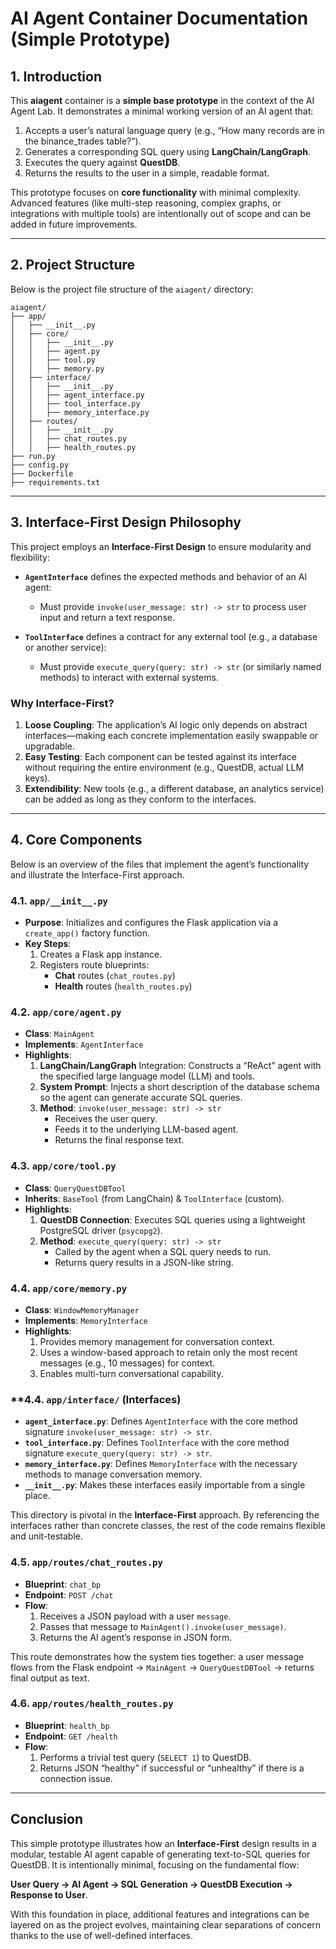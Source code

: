 # **AI Agent Container Documentation (Simple Prototype)**

## **1. Introduction**

This **aiagent** container is a **simple base prototype** in the context of the AI Agent Lab. It demonstrates a minimal working version of an AI agent that:

1. Accepts a user’s natural language query (e.g., “How many records are in the binance_trades table?”).  
2. Generates a corresponding SQL query using **LangChain/LangGraph**.  
3. Executes the query against **QuestDB**.  
4. Returns the results to the user in a simple, readable format.

This prototype focuses on **core functionality** with minimal complexity. Advanced features (like multi-step reasoning, complex graphs, or integrations with multiple tools) are intentionally out of scope and can be added in future improvements.

---

## **2. Project Structure**

Below is the project file structure of the `aiagent/` directory:

```
aiagent/
├── app/
│   ├── __init__.py
│   ├── core/
│   │   ├── __init__.py
│   │   ├── agent.py
│   │   ├── tool.py
│   │   ├── memory.py
│   ├── interface/
│   │   ├── __init__.py
│   │   ├── agent_interface.py
│   │   ├── tool_interface.py
│   │   ├── memory_interface.py
│   ├── routes/
│   │   ├── __init__.py
│   │   ├── chat_routes.py
│   │   ├── health_routes.py
├── run.py
├── config.py
├── Dockerfile
├── requirements.txt
```

---

## **3. Interface-First Design Philosophy**

This project employs an **Interface-First Design** to ensure modularity and flexibility:

- **`AgentInterface`** defines the expected methods and behavior of an AI agent:
  - Must provide `invoke(user_message: str) -> str` to process user input and return a text response.

- **`ToolInterface`** defines a contract for any external tool (e.g., a database or another service):
  - Must provide `execute_query(query: str) -> str` (or similarly named methods) to interact with external systems.

### **Why Interface-First?**
1. **Loose Coupling**: The application’s AI logic only depends on abstract interfaces—making each concrete implementation easily swappable or upgradable.  
2. **Easy Testing**: Each component can be tested against its interface without requiring the entire environment (e.g., QuestDB, actual LLM keys).  
3. **Extendibility**: New tools (e.g., a different database, an analytics service) can be added as long as they conform to the interfaces.

---

## **4. Core Components**

Below is an overview of the files that implement the agent’s functionality and illustrate the Interface-First approach.

### **4.1. `app/__init__.py`**
- **Purpose**: Initializes and configures the Flask application via a `create_app()` factory function.
- **Key Steps**:
  1. Creates a Flask app instance.
  2. Registers route blueprints:
     - **Chat** routes (`chat_routes.py`)
     - **Health** routes (`health_routes.py`)

### **4.2. `app/core/agent.py`**
- **Class**: `MainAgent`
- **Implements**: `AgentInterface`
- **Highlights**:
  1. **LangChain/LangGraph** Integration: Constructs a “ReAct” agent with the specified large language model (LLM) and tools.
  2. **System Prompt**: Injects a short description of the database schema so the agent can generate accurate SQL queries.
  3. **Method**: `invoke(user_message: str) -> str`
     - Receives the user query.
     - Feeds it to the underlying LLM-based agent.
     - Returns the final response text.

### **4.3. `app/core/tool.py`**
- **Class**: `QueryQuestDBTool`
- **Inherits**: `BaseTool` (from LangChain) & `ToolInterface` (custom).
- **Highlights**:
  1. **QuestDB Connection**: Executes SQL queries using a lightweight PostgreSQL driver (`psycopg2`).
  2. **Method**: `execute_query(query: str) -> str`
     - Called by the agent when a SQL query needs to run.
     - Returns query results in a JSON-like string.

### **4.4. `app/core/memory.py`**
- **Class**: `WindowMemoryManager`
- **Implements**: `MemoryInterface`
- **Highlights**:
  1. Provides memory management for conversation context.
  2. Uses a window-based approach to retain only the most recent messages (e.g., 10 messages) for context.
  3. Enables multi-turn conversational capability.

### **4.4. `app/interface/` (Interfaces)
- **`agent_interface.py`**: Defines `AgentInterface` with the core method signature `invoke(user_message: str) -> str`.
- **`tool_interface.py`**: Defines `ToolInterface` with the core method signature `execute_query(query: str) -> str`.
- **`memory_interface.py`**: Defines `MemoryInterface` with the necessary methods to manage conversation memory.
- **`__init__.py`**: Makes these interfaces easily importable from a single place.

This directory is pivotal in the **Interface-First** approach. By referencing the interfaces rather than concrete classes, the rest of the code remains flexible and unit-testable.

### **4.5. `app/routes/chat_routes.py`**
- **Blueprint**: `chat_bp`
- **Endpoint**: `POST /chat`
- **Flow**:
  1. Receives a JSON payload with a user `message`.
  2. Passes that message to `MainAgent().invoke(user_message)`.
  3. Returns the AI agent’s response in JSON form.

This route demonstrates how the system ties together: a user message flows from the Flask endpoint → `MainAgent` → `QueryQuestDBTool` → returns final output as text.

### **4.6. `app/routes/health_routes.py`**
- **Blueprint**: `health_bp`
- **Endpoint**: `GET /health`
- **Flow**:
  1. Performs a trivial test query (`SELECT 1`) to QuestDB.
  2. Returns JSON “healthy” if successful or “unhealthy” if there is a connection issue.

---

## **Conclusion**

This simple prototype illustrates how an **Interface-First** design results in a modular, testable AI agent capable of generating text-to-SQL queries for QuestDB. It is intentionally minimal, focusing on the fundamental flow:

**User Query → AI Agent → SQL Generation → QuestDB Execution → Response to User**.

With this foundation in place, additional features and integrations can be layered on as the project evolves, maintaining clear separations of concern thanks to the use of well-defined interfaces.
